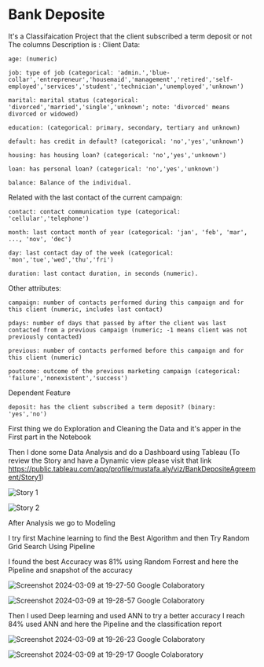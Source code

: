 # Bank Deposite
It's a Classifaication Project that the client subscribed a term deposit or not
The columns Description is :
Client Data:

    age: (numeric)

    job: type of job (categorical: 'admin.','blue-collar','entrepreneur','housemaid','management','retired','self-employed','services','student','technician','unemployed','unknown')

    marital: marital status (categorical: 'divorced','married','single','unknown'; note: 'divorced' means divorced or widowed)

    education: (categorical: primary, secondary, tertiary and unknown)

    default: has credit in default? (categorical: 'no','yes','unknown')

    housing: has housing loan? (categorical: 'no','yes','unknown')

    loan: has personal loan? (categorical: 'no','yes','unknown')

    balance: Balance of the individual.

Related with the last contact of the current campaign:

    contact: contact communication type (categorical: 'cellular','telephone')

    month: last contact month of year (categorical: 'jan', 'feb', 'mar', ..., 'nov', 'dec')

    day: last contact day of the week (categorical: 'mon','tue','wed','thu','fri')

    duration: last contact duration, in seconds (numeric).

Other attributes:

    campaign: number of contacts performed during this campaign and for this client (numeric, includes last contact)

    pdays: number of days that passed by after the client was last contacted from a previous campaign (numeric; -1 means client was not previously contacted)

    previous: number of contacts performed before this campaign and for this client (numeric)

    poutcome: outcome of the previous marketing campaign (categorical: 'failure','nonexistent','success')

Dependent Feature

    deposit: has the client subscribed a term deposit? (binary: 'yes','no')


First thing we do Exploration and Cleaning the Data and it's apper in the First part in the Notebook 

Then I done some Data Analysis and do a Dashboard using Tableau 
(To review the Story and have a Dynamic view please visit that link https://public.tableau.com/app/profile/mustafa.aly/viz/BankDepositeAgreement/Story1)

![Story 1](https://github.com/Mustafa-Aly/Bank_Deposite/assets/129996921/83e30479-eb9b-4851-9b96-4ed708d58f2a)

![Story 2](https://github.com/Mustafa-Aly/Bank_Deposite/assets/129996921/c1edb065-bf83-4708-9acb-8b1d1c352b5c)

After Analysis we go to Modeling 

I try first Machine learning to find the Best Algorithm and then Try Random Grid Search Using Pipeline 

I found the best Accuracy was 81% using Random Forrest and here the Pipeline and snapshot of the accuracy

![Screenshot 2024-03-09 at 19-27-50 Google Colaboratory](https://github.com/Mustafa-Aly/Bank_Deposite/assets/129996921/2bc70932-b021-458e-a7f1-95fac8181107)

![Screenshot 2024-03-09 at 19-28-57 Google Colaboratory](https://github.com/Mustafa-Aly/Bank_Deposite/assets/129996921/e08fad79-5609-4fcf-b2e2-97e7a88e69e5)

Then I used Deep learning and used ANN to try a better accuracy I reach 84% used ANN and here the Pipeline and the classification report


![Screenshot 2024-03-09 at 19-26-23 Google Colaboratory](https://github.com/Mustafa-Aly/Bank_Deposite/assets/129996921/4db81a36-4718-486d-aa61-ad8a76f60cbb)

![Screenshot 2024-03-09 at 19-29-17 Google Colaboratory](https://github.com/Mustafa-Aly/Bank_Deposite/assets/129996921/de8cc7ff-3b28-475e-acfa-ca914be2c4f4)
